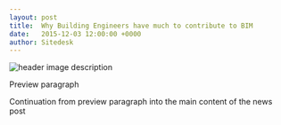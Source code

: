 ```yaml
---
layout: post
title:  Why Building Engineers have much to contribute to BIM
date:   2015-12-03 12:00:00 +0000
author: Sitedesk
---
```


![header image description]({{site.baseurl}}/images/news/header-image-goes-here.png)

Preview paragraph

<!--more-->

Continuation from preview paragraph into the main content of the news post